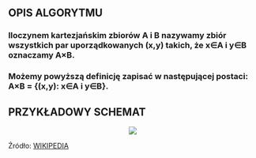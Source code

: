 ## OPIS ALGORYTMU
### Iloczynem kartezjańskim zbiorów A i B nazywamy zbiór wszystkich par uporządkowanych (x,y) takich, że x∈A i y∈B oznaczamy A×B.

### Możemy powyższą definicję zapisać w następującej postaci: A×B = {(x,y): x∈A i y∈B}.

## PRZYKŁADOWY SCHEMAT
  <p align="center">
    <img src="https://upload.wikimedia.org/wikipedia/commons/thumb/4/4e/Cartesian_Product_qtl1.svg/800px-Cartesian_Product_qtl1.svg.png" />
  </p>

Źródło: <a href="https://pl.wikipedia.org/wiki/Iloczyn_kartezja%C5%84ski#/media/Plik:Cartesian_Product_qtl1.svg">WIKIPEDIA</a>
